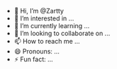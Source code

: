- 👋 Hi, I’m @Zartty
- 👀 I’m interested in ...
- 🌱 I’m currently learning ...
- 💞️ I’m looking to collaborate on ...
- 📫 How to reach me ...
- 😄 Pronouns: ...
- ⚡ Fun fact: ...

<!---
Zartty/Zartty is a ✨ special ✨ repository because its `README.md` (this file) appears on your GitHub profile.
You can click the Preview link to take a look at your changes.
--->
